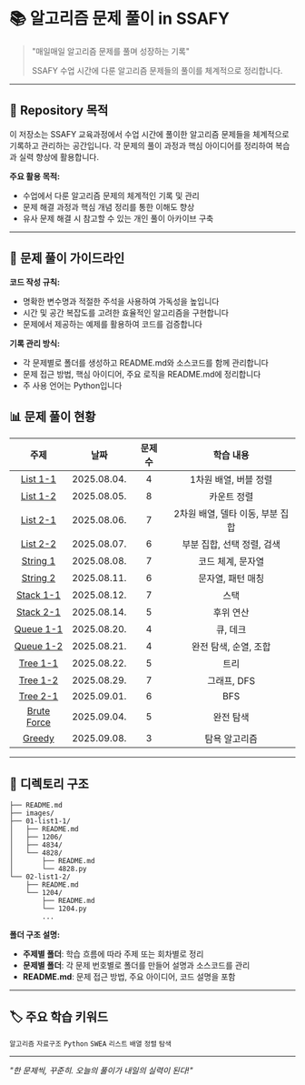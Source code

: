 # 📚 알고리즘 문제 풀이 in SSAFY

> "매일매일 알고리즘 문제를 풀며 성장하는 기록"
>
> SSAFY 수업 시간에 다룬 알고리즘 문제들의 풀이를 체계적으로 정리합니다.

---

## 🎯 Repository 목적

이 저장소는 SSAFY 교육과정에서 수업 시간에 풀이한 알고리즘 문제들을 체계적으로 기록하고 관리하는 공간입니다. 각 문제의 풀이 과정과 핵심 아이디어를 정리하여 복습과 실력 향상에 활용합니다.

**주요 활용 목적:**
- 수업에서 다룬 알고리즘 문제의 체계적인 기록 및 관리
- 문제 해결 과정과 핵심 개념 정리를 통한 이해도 향상
- 유사 문제 해결 시 참고할 수 있는 개인 풀이 아카이브 구축

---

## 📝 문제 풀이 가이드라인

**코드 작성 규칙:**
- 명확한 변수명과 적절한 주석을 사용하여 가독성을 높입니다
- 시간 및 공간 복잡도를 고려한 효율적인 알고리즘을 구현합니다
- 문제에서 제공하는 예제를 활용하여 코드를 검증합니다

**기록 관리 방식:**
- 각 문제별로 폴더를 생성하고 README.md와 소스코드를 함께 관리합니다
- 문제 접근 방법, 핵심 아이디어, 주요 로직을 README.md에 정리합니다
- 주 사용 언어는 Python입니다

## 📊 문제 풀이 현황

| 주제 | 날짜 | 문제 수 | 학습 내용 |
|:---:|:---:|:---:| :---: |
| [List 1-1](./01-list1-1/) | 2025.08.04. | 4 | 1차원 배열, 버블 정렬 |
| [List 1-2](./02-list1-2/) | 2025.08.05. | 8 | 카운트 정렬 |
| [List 2-1](./03-list2-1/) | 2025.08.06. | 7 | 2차원 배열, 델타 이동, 부분 집합 |
| [List 2-2](./04-list2-2/) | 2025.08.07. | 6 | 부분 집합, 선택 정렬, 검색 |
| [String 1](./05-string1/) | 2025.08.08. | 7 | 코드 체계, 문자열 |
| [String 2](./06-string2/) | 2025.08.11. | 6 | 문자열, 패턴 매칭 |
| [Stack 1-1](./07-stack1-1/) | 2025.08.12. | 7 | 스택 |
| [Stack 2-1](./08-stack2-1/) | 2025.08.14. | 5 | 후위 연산 |
| [Queue 1-1](./09-queue1-1/) | 2025.08.20. | 4 | 큐, 데크 |
| [Queue 1-2](./10-queue1-2/) | 2025.08.21. | 4 | 완전 탐색, 순열, 조합 |
| [Tree 1-1](./11-tree1-1/) | 2025.08.22. | 5 | 트리 |
| [Tree 1-2](./12-tree1-2/) | 2025.08.29. | 7 | 그래프, DFS |
| [Tree 2-1](./13-tree2-1/) | 2025.09.01. | 6 | BFS |
| [Brute Force](./14-brute-force) | 2025.09.04. | 5 | 완전 탐색 |
| [Greedy](./15-greedy/) | 2025.09.08. | 3 | 탐욕 알고리즘 |


---

## 📁 디렉토리 구조
```buildoutcfg
├── README.md
├── images/
├── 01-list1-1/
│   ├── README.md
│   ├── 1206/
│   ├── 4834/
│   └── 4828/
│       ├── README.md
│       └── 4828.py
└── 02-list1-2/
    ├── README.md
    └── 1204/
        ├── README.md
        └── 1204.py
        ...
```

**폴더 구조 설명:**
- **주제별 폴더**: 학습 흐름에 따라 주제 또는 회차별로 정리
- **문제별 폴더**: 각 문제 번호별로 폴더를 만들어 설명과 소스코드를 관리
- **README.md**: 문제 접근 방법, 주요 아이디어, 코드 설명을 포함

---

## 🏷️ 주요 학습 키워드

`알고리즘` `자료구조` `Python` `SWEA` `리스트` `배열` `정렬` `탐색`

---

*"한 문제씩, 꾸준히. 오늘의 풀이가 내일의 실력이 된다!"*